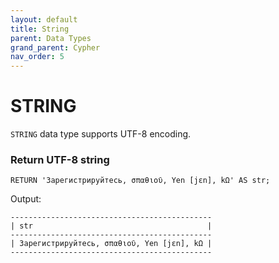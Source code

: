 ```yaml
---
layout: default
title: String
parent: Data Types
grand_parent: Cypher
nav_order: 5
---
```


# STRING

`STRING` data type supports UTF-8 encoding.

### Return UTF-8 string
```
RETURN 'Зарегистрируйтесь, σπαθιοῦ, Yen [jɛn], kΩ' AS str;
```
Output:
```
---------------------------------------------
| str                                       |
---------------------------------------------
| Зарегистрируйтесь, σπαθιοῦ, Yen [jɛn], kΩ |
---------------------------------------------
```
